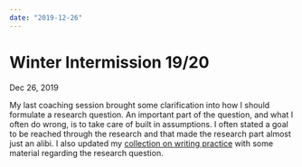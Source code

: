 ```yaml
---
date: "2019-12-26"
---
```


# Winter Intermission 19/20
Dec 26, 2019

My last coaching session brought some clarification into how I should formulate a research question. An important part of the question, and what I often do wrong, is to take care of built in assumptions. I often stated a goal to be reached through the research and that made the research part almost just an alibi. I also updated my [collection on writing practice](https://www.are.na/adrian-demleitner/writing-practice-uludx_hdqo4) with some material regarding the research question.